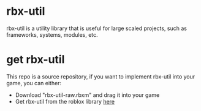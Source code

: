 # rbx-util
rbx-util is a utility library that is useful for large scaled projects, such as frameworks, systems, modules, etc.

# get rbx-util
This repo is a source repository, if you want to implement rbx-util into your game, you can either:
- Download "rbx-util-raw.rbxm" and drag it into your game
- Get rbx-util from the roblox library [here](https://create.roblox.com/marketplace/asset/15640845498/Utils%3Fkeyword=&pageNumber=&pagePosition=)
